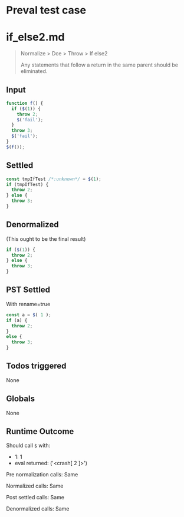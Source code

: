 # Preval test case

# if_else2.md

> Normalize > Dce > Throw > If else2
>
> Any statements that follow a return in the same parent should be eliminated.

## Input

`````js filename=intro
function f() {
  if ($(1)) {
    throw 2;
    $('fail');
  }
  throw 3;
  $('fail');
}
$(f());
`````


## Settled


`````js filename=intro
const tmpIfTest /*:unknown*/ = $(1);
if (tmpIfTest) {
  throw 2;
} else {
  throw 3;
}
`````


## Denormalized
(This ought to be the final result)

`````js filename=intro
if ($(1)) {
  throw 2;
} else {
  throw 3;
}
`````


## PST Settled
With rename=true

`````js filename=intro
const a = $( 1 );
if (a) {
  throw 2;
}
else {
  throw 3;
}
`````


## Todos triggered


None


## Globals


None


## Runtime Outcome


Should call `$` with:
 - 1: 1
 - eval returned: ('<crash[ 2 ]>')

Pre normalization calls: Same

Normalized calls: Same

Post settled calls: Same

Denormalized calls: Same
